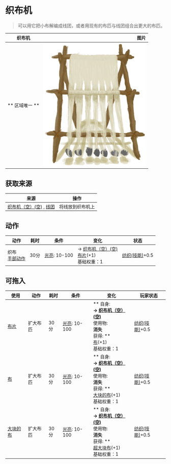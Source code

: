 # 织布机  
> 可以用它把小布解编成线团，或者用现有的布匹与线团组合出更大的布匹。  
  
  织布机  |   图片   
 ----  |  ----:   
 ** 区域唯一 **  |  ![](Sprite/LoomCloth.png)   
  
## 获取来源  
来源  |  操作  
----  |  ----  
[织布机（空）(空)](LoomEmpty.md) , [线团](YarnFiber.md)  |  将线放到织布机上  
## 动作  
动作  |  耗时  |  条件  |  变化  |  状态  
----  |  ----  |  ----  |  ----  |  ----  
织布<br>[手部动作](HandAction.md)  |  30分  |  [光亮](Light.md): 10-100  |  → [织布机（空）(空)](LoomEmpty.md)<br>[布片](ClothSmall.md)(+1)<br>基础权重：1<br>  |  [纺织(技能)](Skill_Tailoring.md)+0.5  
## 可拖入  
使用  |  动作  |  耗时  |  条件  |  变化  |  玩家状态  
----  |  ----  |  ----  |  ----  |  ----  |  ----  
[布片](ClothSmall.md)  |  扩大布匹  |  30分  |  [光亮](Light.md): 10-100  |  ** 自身: **<br>→ [织布机（空）(空)](LoomEmpty.md)<br>** 使用物: **<br>消失<br>** 获得: **<br>[布](Cloth.md)(+1)<br>基础权重：1<br>  |  [纺织(技能)](Skill_Tailoring.md)+0.5  
[布](Cloth.md)  |  扩大布匹  |  30分  |  [光亮](Light.md): 10-100  |  ** 自身: **<br>→ [织布机（空）(空)](LoomEmpty.md)<br>** 使用物: **<br>消失<br>** 获得: **<br>[大块的布](ClothLarge.md)(+1)<br>基础权重：1<br>  |  [纺织(技能)](Skill_Tailoring.md)+0.5  
[大块的布](ClothLarge.md)  |  扩大布匹  |  30分  |  [光亮](Light.md): 10-100  |  ** 自身: **<br>→ [织布机（空）(空)](LoomEmpty.md)<br>** 使用物: **<br>消失<br>** 获得: **<br>[超大块布](ClothVeryLarge.md)(+1)<br>基础权重：1<br>  |  [纺织(技能)](Skill_Tailoring.md)+0.5  
